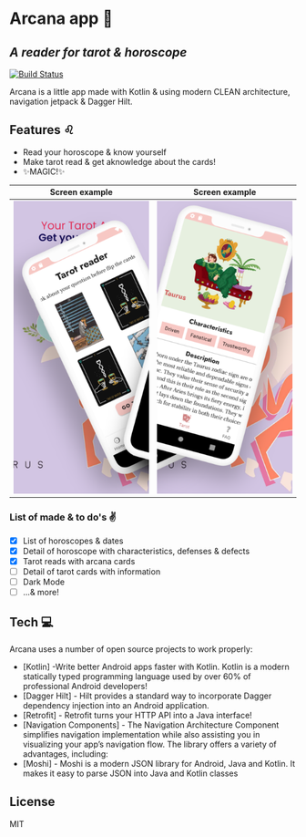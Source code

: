 # Arcana app 🔮
## _A reader for tarot & horoscope_

[![Build Status](https://travis-ci.org/joemccann/dillinger.svg?branch=master)](https://travis-ci.org/joemccann/dillinger)

Arcana is a little app made with Kotlin & using modern CLEAN architecture, navigation jetpack & Dagger Hilt.

## Features ♌

- Read your horoscope & know yourself
- Make tarot read & get aknowledge about the cards!
- ✨MAGIC!✨

Screen example             |  Screen example
:-------------------------:|:-------------------------:
![](/phone_screen.png )  |  ![](/phone_screen2.png)

### List of made & to do's ✌

- [x] List of horoscopes & dates
- [x] Detail of horoscope with characteristics, defenses & defects
- [x] Tarot reads with arcana cards
- [ ] Detail of tarot cards with information
- [ ] Dark Mode
- [ ] ...& more!

## Tech 💻

Arcana uses a number of open source projects to work properly:

- [Kotlin] -Write better Android apps faster with Kotlin. Kotlin is a modern statically typed programming language used by over 60% of professional Android developers!
- [Dagger Hilt] - Hilt provides a standard way to incorporate Dagger dependency injection into an Android application.
- [Retrofit] - Retrofit turns your HTTP API into a Java interface!
- [Navigation Components] - The Navigation Architecture Component simplifies navigation implementation while also assisting you in visualizing your app’s navigation flow. The library offers a variety of advantages, including:
- [Moshi] - Moshi is a modern JSON library for Android, Java and Kotlin. It makes it easy to parse JSON into Java and Kotlin classes

## License

MIT
